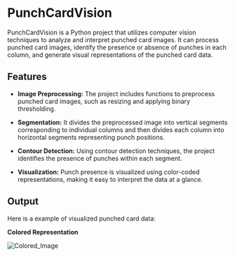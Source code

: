 # PunchCardVision

PunchCardVision is a Python project that utilizes computer vision techniques to analyze and interpret punched card images. It can process punched card images, identify the presence or absence of punches in each column, and generate visual representations of the punched card data.

## Features

- **Image Preprocessing:** The project includes functions to preprocess punched card images, such as resizing and applying binary thresholding.
  
- **Segmentation:** It divides the preprocessed image into vertical segments corresponding to individual columns and then divides each column into horizontal segments representing punch positions.

- **Contour Detection:** Using contour detection techniques, the project identifies the presence of punches within each segment.

- **Visualization:** Punch presence is visualized using color-coded representations, making it easy to interpret the data at a glance.


## Output
Here is a example of visualized punched card data:

**Colored Representation**

![Colored_Image](https://github.com/Madhu-2101/PunchCardVision/assets/86066580/9b737fa8-4c2f-44de-9df1-7a4b22a38da0)

